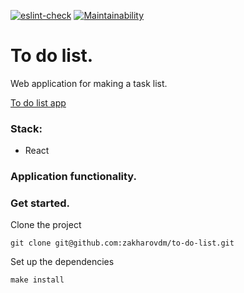[![eslint-check](https://github.com/zakharovdm/to-do-list/actions/workflows/eslint.yml/badge.svg)](https://github.com/zakharovdm/to-do-list/actions/workflows/eslint.yml)
[![Maintainability](https://api.codeclimate.com/v1/badges/bce8fa039fc958411a74/maintainability)](https://codeclimate.com/github/zakharovdm/to-do-list/maintainability)

# To do list.

Web application for making a task list.

[To do list app](https://to-do-list-240qnx328-zakharovdm.vercel.app)

### Stack:

* React

### Application functionality.


### Get started.

Clone the project

`git clone git@github.com:zakharovdm/to-do-list.git`

Set up the dependencies

`make install`